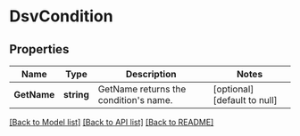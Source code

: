 # DsvCondition

## Properties
Name | Type | Description | Notes
------------ | ------------- | ------------- | -------------
**GetName** | **string** | GetName returns the condition&#x27;s name. | [optional] [default to null]

[[Back to Model list]](../README.md#documentation-for-models) [[Back to API list]](../README.md#documentation-for-api-endpoints) [[Back to README]](../README.md)

